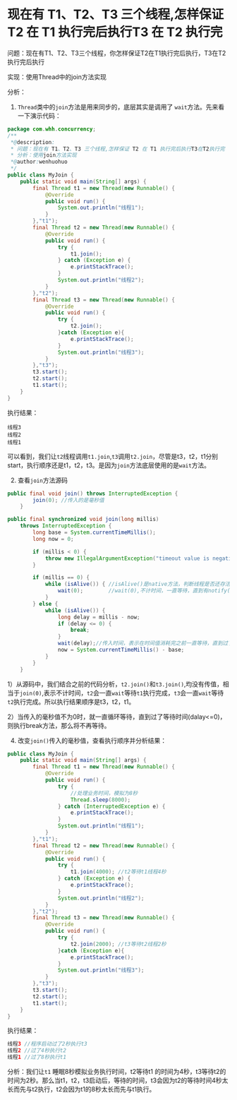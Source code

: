 # 现在有 T1、T2、T3 三个线程,怎样保证 T2 在 T1 执行完后执行T3 在 T2 执行完

问题：现在有T1、T2、T3三个线程，你怎样保证T2在T1执行完后执行，T3在T2执行完后执行

实现：使用Thread中的join方法实现

分析：

1. `Thread`类中的`join`方法是用来同步的，底层其实是调用了 `wait`方法。先来看一下演示代码：

```java
package com.whh.concurrency;
/**
 *@description:
 * 问题：现在有 T1、T2、T3 三个线程,怎样保证 T2 在 T1 执行完后执行T3在T2执行完
 * 分析：使用join方法实现
 *@author:wenhuohuo
 */
public class MyJoin {
    public static void main(String[] args) {
        final Thread t1 = new Thread(new Runnable() {
            @Override
            public void run() {
                System.out.println("线程1");
            }
        },"t1");
        final Thread t2 = new Thread(new Runnable() {
            @Override
            public void run() {
                try {
                    t1.join();
                } catch (Exception e) {
                    e.printStackTrace();
                }
                System.out.println("线程2");
            }
        },"t2");
        final Thread t3 = new Thread(new Runnable() {
            @Override
            public void run() {
                try {
                    t2.join();
                }catch (Exception e){
                    e.printStackTrace();
                }
                System.out.println("线程3");
            }
        },"t3");
        t3.start();
        t2.start();
        t1.start();
    }
}
```

执行结果：

```
线程3
线程2
线程1
```

可以看到，我们让`t2`线程调用`t1.join`,`t3`调用`t2.join`，尽管是t3，t2，t1分别start，执行顺序还是t1，t2，t3。是因为`join`方法底层使用的是`wait`方法。

2. 查看`join`方法源码

```java
public final void join() throws InterruptedException {
        join(0); //传入的是毫秒值
    }
```

```java
public final synchronized void join(long millis)
    throws InterruptedException {
        long base = System.currentTimeMillis();
        long now = 0;

        if (millis < 0) {
            throw new IllegalArgumentException("timeout value is negative");
        }

        if (millis == 0) {
            while (isAlive()) { //isAlive()是native方法，判断线程是否还存活
                wait(0);		//wait(0),不计时间，一直等待，直到有notify()或notifyAll()来唤醒。
            }
        } else {
            while (isAlive()) {
                long delay = millis - now;
                if (delay <= 0) {
                    break;
                }
                wait(delay);//传入时间，表示在时间值消耗完之前一直等待，直到过了等待时间。
                now = System.currentTimeMillis() - base;
            }
        }
    }
```

1）从源码中，我们结合之前的代码分析，`t2.join()`和`t3.join()`,均没有传值，相当于`join(0)`,表示不计时间，`t2`会一直`wait`等待`t1`执行完成，`t3`会一直`wait`等待`t2`执行完成。所以执行结果顺序是t3，t2，t1。

2）当传入的毫秒值不为0时，就一直循环等待，直到过了等待时间(dalay<=0)，则执行break方法，那么将不再等待。

4. 改变`join()`传入的毫秒值，查看执行顺序并分析结果：

```java
public class MyJoin {
    public static void main(String[] args) {
        final Thread t1 = new Thread(new Runnable() {
            @Override
            public void run() {
                try {
                    //处理业务时间，模拟为8秒
                    Thread.sleep(8000);
                } catch (InterruptedException e) {
                    e.printStackTrace();
                }
                System.out.println("线程1");
            }
        },"t1");
        final Thread t2 = new Thread(new Runnable() {
            @Override
            public void run() {
                try {
                    t1.join(4000); //t2等待t1线程4秒
                } catch (Exception e) {
                    e.printStackTrace();
                }
                System.out.println("线程2");
            }
        },"t2");
        final Thread t3 = new Thread(new Runnable() {
            @Override
            public void run() {
                try {
                    t2.join(2000); //t3等待t2线程2秒
                }catch (Exception e){
                    e.printStackTrace();
                }
                System.out.println("线程3");
            }
        },"t3");
        t3.start();
        t2.start();
        t1.start();
    }
}
```

执行结果：

```java
线程3	//程序启动过了2秒执行t3
线程2 //过了4秒执行t2
线程1 //过了8秒执行t1
```

分析：我们让`t1` 睡眠8秒模拟业务执行时间，t2等待t1 的时间为4秒，t3等待t2的时间为2秒。那么当t1，t2，t3启动后，等待的时间，t3会因为t2的等待时间4秒太长而先与t2执行，t2会因为t1的8秒太长而先与t1执行。


